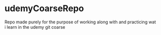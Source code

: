 # udemyCoarseRepo
Repo made purely for the purpose of working along with and practicing wat i learn in the udemy git coarse
